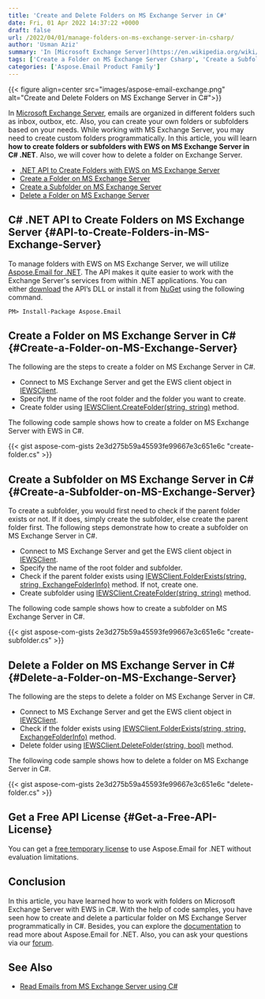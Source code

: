 ```yaml
---
title: 'Create and Delete Folders on MS Exchange Server in C#'
date: Fri, 01 Apr 2022 14:37:22 +0000
draft: false
url: /2022/04/01/manage-folders-on-ms-exchange-server-in-csharp/
author: 'Usman Aziz'
summary: 'In [Microsoft Exchange Server](https://en.wikipedia.org/wiki/Microsoft_Exchange_Server), emails are organized in different folders such as inbox, outbox, etc. Also, you can create your own folders or subfolders based on your needs. While working with MS Exchange Server, you may need to create custom folders programmatically. In this article, you will learn **how to create folders or subfolders with EWS on MS Exchange Server in C# .NET**. Also, we will cover how to delete a folder on Exchange Server.'
tags: ['Create a Folder on MS Exchange Server Csharp', 'Create a Subfolder on MS Exchange Server Csharp', 'Delete a Folder on MS Exchange Server CSharp', 'DotNet EWS Exchange Server API']
categories: ['Aspose.Email Product Family']
---
```




{{< figure align=center src="images/aspose-email-exchange.png" alt="Create and Delete Folders on MS Exchange Server in C#">}}


In [Microsoft Exchange Server](https://en.wikipedia.org/wiki/Microsoft_Exchange_Server), emails are organized in different folders such as inbox, outbox, etc. Also, you can create your own folders or subfolders based on your needs. While working with MS Exchange Server, you may need to create custom folders programmatically. In this article, you will learn **how to create folders or subfolders with EWS on MS Exchange Server in C# .NET**. Also, we will cover how to delete a folder on Exchange Server.

*   [.NET API to Create Folders with EWS on MS Exchange Server](#API-to-Create-Folders-in-MS-Exchange-Server)
*   [Create a Folder on MS Exchange Server](#Create-a-Folder-on-MS-Exchange-Server)
*   [Create a Subfolder on MS Exchange Server](#Create-a-Subfolder-on-MS-Exchange-Server)
*   [Delete a Folder on MS Exchange Server](#Delete-a-Folder-on-MS-Exchange-Server)

## C# .NET API to Create Folders on MS Exchange Server {#API-to-Create-Folders-in-MS-Exchange-Server}

To manage folders with EWS on MS Exchange Server, we will utilize [Aspose.Email for .NET](https://products.aspose.com/email/net/). The API makes it quite easier to work with the Exchange Server's services from within .NET applications. You can either [download](https://downloads.aspose.com/email/net) the API’s DLL or install it from [NuGet](https://www.nuget.org/packages/Aspose.Email/) using the following command.

```
PM> Install-Package Aspose.Email
```

## Create a Folder on MS Exchange Server in C# {#Create-a-Folder-on-MS-Exchange-Server}

The following are the steps to create a folder on MS Exchange Server in C#.

*   Connect to MS Exchange Server and get the EWS client object in [IEWSClient](https://apireference.aspose.com/email/net/aspose.email.clients.exchange.webservice/iewsclient).
*   Specify the name of the root folder and the folder you want to create.
*   Create folder using [IEWSClient.CreateFolder(string, string)](https://apireference.aspose.com/email/net/aspose.email.clients.exchange.webservice.iewsclient/createfolder/methods/2) method.

The following code sample shows how to create a folder on MS Exchange Server with EWS in C#.

{{< gist aspose-com-gists 2e3d275b59a45593fe99667e3c651e6c "create-folder.cs" >}}

## Create a Subfolder on MS Exchange Server in C# {#Create-a-Subfolder-on-MS-Exchange-Server}

To create a subfolder, you would first need to check if the parent folder exists or not. If it does, simply create the subfolder, else create the parent folder first. The following steps demonstrate how to create a subfolder on MS Exchange Server in C#.

*   Connect to MS Exchange Server and get the EWS client object in [IEWSClient](https://apireference.aspose.com/email/net/aspose.email.clients.exchange.webservice/iewsclient).
*   Specify the name of the root folder and subfolder.
*   Check if the parent folder exists using [IEWSClient.FolderExists(string, string, ExchangeFolderInfo)](https://apireference.aspose.com/email/net/aspose.email.clients.exchange.webservice.iewsclient/folderexists/methods/1) method. If not, create one.
*   Create subfolder using [IEWSClient.CreateFolder(string, string)](https://apireference.aspose.com/email/net/aspose.email.clients.exchange.webservice.iewsclient/createfolder/methods/2) method.

The following code sample shows how to create a subfolder on MS Exchange Server in C#.

{{< gist aspose-com-gists 2e3d275b59a45593fe99667e3c651e6c "create-subfolder.cs" >}}

## Delete a Folder on MS Exchange Server in C# {#Delete-a-Folder-on-MS-Exchange-Server}

The following are the steps to delete a folder on MS Exchange Server in C#.

*   Connect to MS Exchange Server and get the EWS client object in [IEWSClient](https://apireference.aspose.com/email/net/aspose.email.clients.exchange.webservice/iewsclient).
*   Check if the folder exists using [IEWSClient.FolderExists(string, string, ExchangeFolderInfo)](https://apireference.aspose.com/email/net/aspose.email.clients.exchange.webservice.iewsclient/folderexists/methods/1) method.
*   Delete folder using [IEWSClient.DeleteFolder(string, bool)](https://apireference.aspose.com/email/net/aspose.email.clients.exchange.webservice.iewsclient/deletefolder/methods/1) method.

The following code sample shows how to delete a folder on MS Exchange Server in C#.

{{< gist aspose-com-gists 2e3d275b59a45593fe99667e3c651e6c "delete-folder.cs" >}}

## Get a Free API License {#Get-a-Free-API-License}

You can get a [free temporary license](https://purchase.aspose.com/temporary-license) to use Aspose.Email for .NET without evaluation limitations.

## Conclusion

In this article, you have learned how to work with folders on Microsoft Exchange Server with EWS in C#. With the help of code samples, you have seen how to create and delete a particular folder on MS Exchange Server programmatically in C#. Besides, you can explore the [documentation](https://docs.aspose.com/email/net/) to read more about Aspose.Email for .NET. Also, you can ask your questions via our [forum](https://forum.aspose.com/).

## See Also

*   [Read Emails from MS Exchange Server using C#](https://blog.aspose.com/2020/11/20/read-emails-from-exchange-server-using-csharp/)





